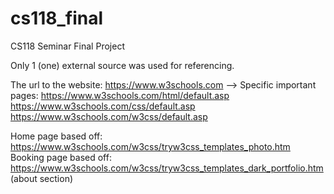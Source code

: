 # cs118_final
CS118 Seminar Final Project

Only 1 (one) external source was used for referencing.

The url to the website: https://www.w3schools.com
--> Specific important pages:
  https://www.w3schools.com/html/default.asp
  https://www.w3schools.com/css/default.asp
  https://www.w3schools.com/w3css/default.asp
  
Home page based off: https://www.w3schools.com/w3css/tryw3css_templates_photo.htm
Booking page based off: https://www.w3schools.com/w3css/tryw3css_templates_dark_portfolio.htm (about section)
